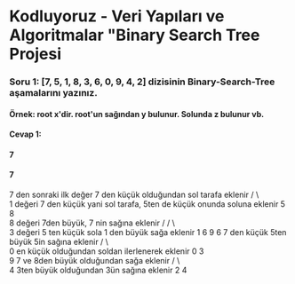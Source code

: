 # Kodluyoruz - Veri Yapıları ve Algoritmalar "Binary Search Tree Projesi

### Soru 1: [7, 5, 1, 8, 3, 6, 0, 9, 4, 2] dizisinin Binary-Search-Tree aşamalarını yazınız.

#### Örnek: root x'dir. root'un sağından y bulunur. Solunda z bulunur vb.

#### Cevap 1: 
#### 7
#### 			7				
7 den sonraki ilk değer 7 den küçük olduğundan sol tarafa eklenir						/		\			
1 değeri 7 den küçük yani sol tarafa, 5ten de küçük onunda soluna eklenir					5				8		
8 değeri 7den büyük, 7 nin sağına eklenir				/				/		\	
3 değeri 5 ten küçük sola 1 den büyük sağa eklenir			1				6				9
6 7 den küçük 5ten büyük 5in sağına eklenir		/		\							
0 en küçük olduğundan soldan ilerlenerek eklenir	0				3						
9 7 ve 8den büyük olduğundan sağa eklenir				/		\					
4 3ten büyük olduğundan 3ün sağına eklenir			2				4		
